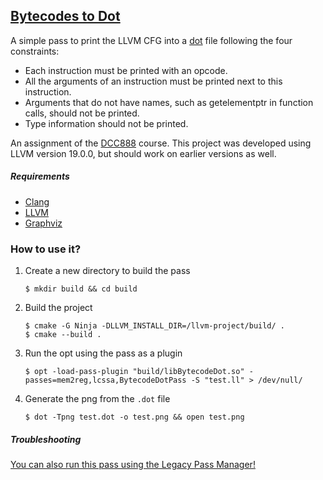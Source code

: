 
## [Bytecodes to Dot](https://homepages.dcc.ufmg.br/~fernando/classes/dcc888/assignment/)
A simple pass to print the LLVM CFG into a [dot](http://en.wikipedia.org/wiki/DOT_language) file following the four constraints:

- Each instruction must be printed with an opcode.
- All the arguments of an instruction must be printed next to this instruction.
- Arguments that do not have names, such as getelementptr in function calls, should not be printed.
- Type information should not be printed.


An assignment of the [DCC888](https://homepages.dcc.ufmg.br/~fernando/classes/dcc888/) course.
This project was developed using LLVM version 19.0.0, but should work on earlier versions as well.

##### Requirements
- [Clang](https://clang.llvm.org/)
- [LLVM](https://llvm.org/)
- [Graphviz](https://graphviz.org/)

### How to use it?
1. Create a new directory to build the pass

    ```shell
    $ mkdir build && cd build
    ```
2. Build the project
    ```shell
    $ cmake -G Ninja -DLLVM_INSTALL_DIR=/llvm-project/build/ .
    $ cmake --build .
    ```
3. Run the opt using the pass as a plugin
    ```shell
    $ opt -load-pass-plugin "build/libBytecodeDot.so" -passes=mem2reg,lcssa,BytecodeDotPass -S "test.ll" > /dev/null/
    ```
4. Generate the png from the `.dot` file
    ```shell
    $ dot -Tpng test.dot -o test.png && open test.png
    ```
    
    
##### Troubleshooting
[You can also run this pass using the Legacy Pass Manager!](https://github.com/AndradeKaio/bytecode-to-dot/tree/main/legacy-pm)
